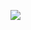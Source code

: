 ![](https://media4.giphy.com/media/v1.Y2lkPTc5MGI3NjExMHZ1cXpmMnllOXg0b3dvMjBmcm92aXczYnZ5NHp5dW15bjh6MmRudiZlcD12MV9pbnRlcm5hbF9naWZfYnlfaWQmY3Q9Zw/QMHoU66sBXqqLqYvGO/giphy.gif)
